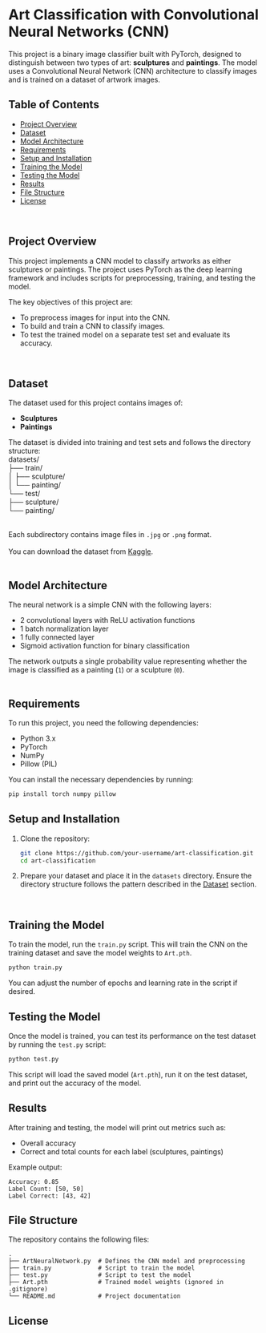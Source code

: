 # Art Classification with Convolutional Neural Networks (CNN)

This project is a binary image classifier built with PyTorch, designed to distinguish between two types of art: **sculptures** and **paintings**. The model uses a Convolutional Neural Network (CNN) architecture to classify images and is trained on a dataset of artwork images. <br>

## Table of Contents
- [Project Overview](#project-overview)  
- [Dataset](#dataset)  
- [Model Architecture](#model-architecture)  
- [Requirements](#requirements)  
- [Setup and Installation](#setup-and-installation)  
- [Training the Model](#training-the-model)  
- [Testing the Model](#testing-the-model)  
- [Results](#results)  
- [File Structure](#file-structure)  
- [License](#license)  
<br>

## Project Overview

This project implements a CNN model to classify artworks as either sculptures or paintings. The project uses PyTorch as the deep learning framework and includes scripts for preprocessing, training, and testing the model. <br>

The key objectives of this project are:  
- To preprocess images for input into the CNN.  
- To build and train a CNN to classify images.  
- To test the trained model on a separate test set and evaluate its accuracy.  
<br>

## Dataset

The dataset used for this project contains images of:  
- **Sculptures**  
- **Paintings**  

The dataset is divided into training and test sets and follows the directory structure:  <br>
datasets/<br>
  ├── train/<br>
   │    ├── sculpture/<br>
   │    └── painting/<br>
  └── test/<br>
       ├── sculpture/<br>
       └── painting/<br>
<br>

Each subdirectory contains image files in `.jpg` or `.png` format. <br>  
You can download the dataset from [Kaggle](https://www.kaggle.com/datasets/thedownhill/art-images-drawings-painting-sculpture-engraving).  
<br>

## Model Architecture

The neural network is a simple CNN with the following layers:  
- 2 convolutional layers with ReLU activation functions  
- 1 batch normalization layer  
- 1 fully connected layer  
- Sigmoid activation function for binary classification  

The network outputs a single probability value representing whether the image is classified as a painting (`1`) or a sculpture (`0`).  
<br>

## Requirements

To run this project, you need the following dependencies:  
- Python 3.x  
- PyTorch  
- NumPy  
- Pillow (PIL)

You can install the necessary dependencies by running:  
```bash
pip install torch numpy pillow
 ```

## Setup and Installation

1. Clone the repository:  
   ```bash
   git clone https://github.com/your-username/art-classification.git  
   cd art-classification
   ```

2. Prepare your dataset and place it in the `datasets` directory. Ensure the directory structure follows the pattern described in the [Dataset](#dataset) section.
<br>

## Training the Model

To train the model, run the `train.py` script. This will train the CNN on the training dataset and save the model weights to `Art.pth`.  
```bash
python train.py
```

You can adjust the number of epochs and learning rate in the script if desired.

## Testing the Model

Once the model is trained, you can test its performance on the test dataset by running the `test.py` script:  
```bash
python test.py
```

This script will load the saved model (`Art.pth`), run it on the test dataset, and print out the accuracy of the model.

## Results

After training and testing, the model will print out metrics such as:  
- Overall accuracy  
- Correct and total counts for each label (sculptures, paintings)

Example output:
```
Accuracy: 0.85  
Label Count: [50, 50]  
Label Correct: [43, 42]
```

## File Structure

The repository contains the following files:
```
.
├── ArtNeuralNetwork.py  # Defines the CNN model and preprocessing  
├── train.py             # Script to train the model  
├── test.py              # Script to test the model  
├── Art.pth              # Trained model weights (ignored in .gitignore)  
└── README.md            # Project documentation
```

## License


